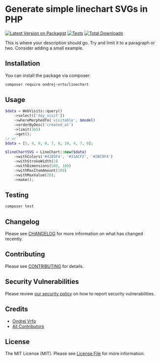 # Generate simple linechart SVGs in PHP

[![Latest Version on Packagist](https://img.shields.io/packagist/v/ondrej-vrto/linechart.svg?style=flat-square)](https://packagist.org/packages/ondrej-vrto/linechart)
[![Tests](https://img.shields.io/github/actions/workflow/status/ondrej-vrto/linechart/run-tests.yml?branch=main&label=tests&style=flat-square)](https://github.com/ondrej-vrto/linechart/actions/workflows/run-tests.yml)
[![Total Downloads](https://img.shields.io/packagist/dt/ondrej-vrto/linechart.svg?style=flat-square)](https://packagist.org/packages/ondrej-vrto/linechart)

This is where your description should go. Try and limit it to a paragraph or two. Consider adding a small example.

## Installation

You can install the package via composer:

```bash
composer require ondrej-vrto/linechart
```

## Usage

```php
$data = WebVisits::query()
	->select(['day_visit'])
	->whereMorphedTo('visitable', $model)
	->orderByDesc('created_at')
	->limit(365)
	->get();
// or
$data = [5, 4, 8, 8, 7, 8, 10, 4, 7, 0];

$lineChartSVG = LineChart::new($data)
	->withColors('#4285F4', '#31ACF2', '#2BC9F4')
    ->withStrokeWidth(2)
    ->withDimensions(500, 100)
    ->withMaxItemAmount(100)
    ->withMaxValue(20);
	->make();
```

## Testing

```bash
composer test
```

## Changelog

Please see [CHANGELOG](CHANGELOG.md) for more information on what has changed recently.

## Contributing

Please see [CONTRIBUTING](https://github.com/spatie/.github/blob/main/CONTRIBUTING.md) for details.

## Security Vulnerabilities

Please review [our security policy](../../security/policy) on how to report security vulnerabilities.

## Credits

- [Ondrej Vrťo](https://github.com/ondrej-vrto)
- [All Contributors](../../contributors)

## License

The MIT License (MIT). Please see [License File](LICENSE.md) for more information.
